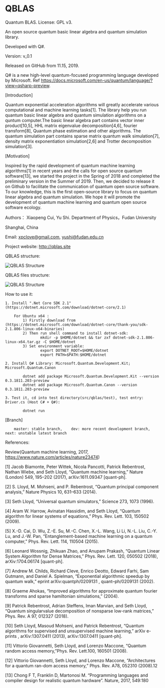 # QBLAS
Quantum BLAS.   License: GPL v3.

An open source quantum basic linear algebra and quantum simulation library.

Developed with Q#.

Version: v_0.1 

Released on GitHub from 11.15, 2019.


Q# is a new high-level quantum-focused programming language developed by Microsoft. Ref https://docs.microsoft.com/en-us/quantum/language/?view=qsharp-preview.

[Introduction]

Quantum exponential acceleration algorithms will greatly accelerate various computational and machine learning tasks[1].
The library help you run quantum basic linear algebra and quantum simulation algorithms on a quntum computer.The basic linear algebra part contains vector inner product[10,5], HHL matrix eigenvalue decomposition[4,6], fourier transform[8], Quantum phase estimation and other algorithms.
The quantum simulation part contains sparse matrix quantum walk simulation[7], density matrix exponentiation simulation[2,6] and Trotter decomposition simulation[3].

[Motivation]

Inspired by the rapid development of quantum machine learning algorithms[1] in recent years and the calls for open source quantum software[13], we started the project in the Spring of 2018 and completed the preliminary version in the Summer of 2019.
Then, we decided to release it on Github to facilitate the communication of quantum open source software.
To our knowledge, this is the first open-source library to focus on quantum linear algebra and quantum simulation.
We hope it will promote the development of quantum machine learning and quantum open source software ecology.

Authors：
Xiaopeng Cui, Yu Shi. Department of Physics，Fudan University

Shanghai, China

Email: xpclove@gmail.com, yushi@fudan.edu.cn

Project website: http://qblas.site

QBLAS structure:

![QBLAS Structure](https://github.com/xpclove/qblas/blob/master/doc/fig/qblas_structure.jpg)

QBLAS files structure:

![QBLAS Structure](https://github.com/xpclove/qblas/blob/master/doc/fig/qblas_file_structure.jpg)

How to use it:

    1. Install ".Net Core SDK 2.1" (https://dotnet.microsoft.com/download/dotnet-core/2.1)

        For Ubuntu x64 : 
            1) Firstly download from (https://dotnet.microsoft.com/download/dotnet-core/thank-you/sdk-2.1.806-linux-x64-binaries)
            2) Then run shell command to install dotnet-sdk:
                    mkdir -p $HOME/dotnet && tar zxf dotnet-sdk-2.1.806-linux-x64.tar.gz -C $HOME/dotnet
            3) Set environment variable: 
                    export DOTNET_ROOT=$HOME/dotnet
                    export PATH=$PATH:$HOME/dotnet

    2. Install Q# Library: Microsoft.Quantum.Development.Kit; Microsoft.Quantum.Canon 

            dotnet add package Microsoft.Quantum.Development.Kit --version 0.3.1811.203-preview
            dotnet add package Microsoft.Quantum.Canon --version 0.3.1811.203-preview

    3. Test it, cd into test directory(src/qblas/test), test entry: Driver.cs (Host C# + Q#):

            dotnet run 

[Branch]

        master: stable branch,    dev: more recent development branch,    next: unstable latest branch


References:

Review(Quantum machine learning, 2017, https://www.nature.com/articles/nature23474)

[1]	Jacob Biamonte, Peter Wittek, Nicola Pancotti, Patrick Rebentrost, Nathan Wiebe, and Seth Lloyd, “Quantum machine learning,” Nature (London) 549, 195–202 (2017), arXiv:1611.09347 [quant-ph].

[2]	S. Lloyd, M. Mohseni, and P. Rebentrost, “Quantum principal component analysis,” Nature
Physics 10, 631–633 (2014).

[3]	Seth Lloyd, “Universal quantum simulators,” Science 273, 1073 (1996).

[4]	Aram W. Harrow, Avinatan Hassidim, and Seth Lloyd, “Quantum algorithm for linear systems of equations,” Phys. Rev. Lett. 103, 150502 (2009).

[5]	X.-D. Cai, D. Wu, Z.-E. Su, M.-C. Chen, X.-L. Wang, Li Li, N.-L. Liu, C.-Y. Lu, and J.-W.
Pan, “Entanglement-based machine learning on a quantum computer,” Phys. Rev. Lett. 114,
110504 (2015).

[6]	Leonard Wossnig, Zhikuan Zhao, and Anupam Prakash, “Quantum Linear System Algorithm for Dense Matrices,” Phys. Rev. Lett. 120, 050502 (2018), arXiv:1704.06174 [quant-ph].

[7]	Andrew M. Childs, Richard Cleve, Enrico Deotto, Edward Farhi, Sam Gutmann, and Daniel A. Spielman, “Exponential algorithmic speedup by quantum walk,” eprint arXiv:quantph/0209131 , quant–ph/0209131 (2002).

[8]	Graeme Ahokas, “Improved algorithms for approximate quantum fourier transforms and sparse hamiltonian simulations,” (2004).

[9]	Patrick Rebentrost, Adrian Steffens, Iman Marvian, and Seth Lloyd, “Quantum singularvalue decomposition of nonsparse low-rank matrices,” Phys. Rev. A 97, 012327 (2018).

[10]	Seth Lloyd, Masoud Mohseni, and Patrick Rebentrost, “Quantum algorithms for supervised and unsupervised machine learning,” arXiv e-prints , arXiv:1307.0411 (2013), arXiv:1307.0411
[quant-ph].

[11]  Vittorio Giovannetti, Seth Lloyd,  and Lorenzo Maccone, “Quantum random access memory,”Phys. Rev. Lett.100, 160501 (2008).

[12]  Vittorio Giovannetti, Seth Lloyd,   and Lorenzo Maccone, “Architectures for a quantum ran-dom access memory,” Phys. Rev. A78, 052310 (2008).12

[13]  Chong F T, Franklin D, Martonosi M. “Programming languages and compiler design for realistic quantum hardware”. Nature, 2017, 549:180
